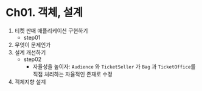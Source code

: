# Ch01. 객체, 설계

1. 티켓 판매 애플리케이션 구현하기
    - step01
2. 무엇이 문제인가
3. 설계 개선하기
    - step02
        - 자율성을 높이자: `Audience` 와 `TicketSeller` 가 `Bag` 과 `TicketOffice`를 직접 처리하는 자율적인 존재로 수정
4. 객체지향 설계
